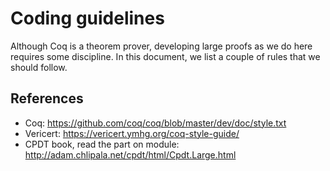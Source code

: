 # Coding guidelines

Although Coq is a theorem prover, developing large proofs as we do here requires some discipline. In this document, we list a couple of rules that we should follow.

## References

* Coq: https://github.com/coq/coq/blob/master/dev/doc/style.txt
* Vericert: https://vericert.ymhg.org/coq-style-guide/
* CPDT book, read the part on module: http://adam.chlipala.net/cpdt/html/Cpdt.Large.html


